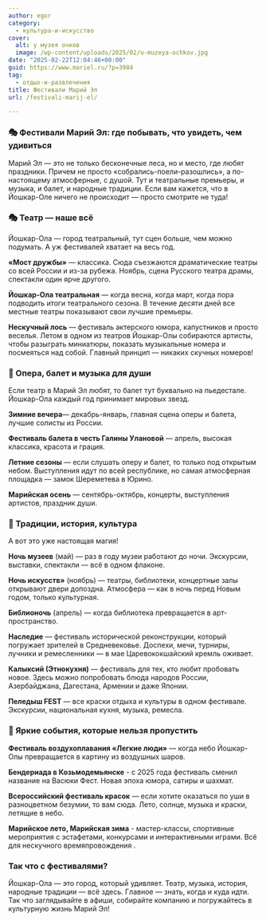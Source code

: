 ```yaml
---
author: egor
category:
  - культура-и-искусство
cover:
  alt: у музея очков
  image: /wp-content/uploads/2025/02/u-muzeya-ochkov.jpg
date: "2025-02-22T12:04:46+00:00"
guid: https://www.mariel.ru/?p=3984
tag:
  - отдых-и-развлечения
title: Фестивали Марий Эл
url: /festivali-marij-el/

---
```

### 🎭 Фестивали Марий Эл: где побывать, что увидеть, чем удивиться

Марий Эл — это не только бесконечные леса, но и место, где любят праздники. Причем не просто «собрались-поели-разошлись», а по-настоящему атмосферные, с душой. Тут и театральные премьеры, и музыка, и балет, и народные традиции. Если вам кажется, что в Йошкар-Оле ничего не происходит — просто смотрите не туда!

### 🎭 Театр — наше всё

Йошкар-Ола — город театральный, тут сцен больше, чем можно подумать. А уж фестивалей хватает на весь год.

**«Мост дружбы»** — классика. Сюда съезжаются драматические театры со всей России и из-за рубежа. Ноябрь, сцена Русского театра драмы, спектакли один ярче другого.

**Йошкар-Ола театральная** — когда весна, когда март, когда пора подводить итоги театрального сезона. В течение десяти дней все местные театры показывают свои лучшие премьеры.

**Нескучный лось** — фестиваль актерского юмора, капустников и просто веселья. Летом в одном из театров Йошкар-Олы собираются артисты, чтобы разыграть миниатюры, показать музыкальные номера и посмеяться над собой. Главный принцип — никаких скучных номеров!

### 🎼 Опера, балет и музыка для души

Если театр в Марий Эл любят, то балет тут буквально на пьедестале. Йошкар-Ола каждый год принимает мировых звезд.

**Зимние вечера**— декабрь-январь, главная сцена оперы и балета, лучшие солисты из России.

**Фестиваль балета в честь Галины Улановой** — апрель, высокая классика, красота и грация.

**Летние сезоны** — если слушать оперу и балет, то только под открытым небом. Выступления идут по всей республике, но самая атмосферная площадка — замок Шереметева в Юрино.

**Марийская осень** — сентябрь-октябрь, концерты, выступления артистов, праздник души.

### 🎨 Традиции, история, культура

А вот это уже настоящая магия!

**Ночь музеев** (май) — раз в году музеи работают до ночи. Экскурсии, выставки, спектакли — всё в одном флаконе.

**Ночь искусств»** (ноябрь) — театры, библиотеки, концертные залы открывают двери допоздна. Атмосфера — как в ночь перед Новым годом, только культурная.

**Библионочь** (апрель) — когда библиотека превращается в арт-пространство.

**Наследие** — фестиваль исторической реконструкции, который погружает зрителей в Средневековье. Доспехи, мечи, турниры, лучники и ремесленники — в мае Царевококшайский кремль оживает.

**Калыксий (Этнокухня)** — фестиваль для тех, кто любит пробовать новое. Здесь можно попробовать блюда народов России, Азербайджана, Дагестана, Армении и даже Японии.

**Пеледыш FEST** — все краски отдыха и культуры в одном фестивале. Экскурсии, национальная кухня, музыка, ремесла.

### 🎈 Яркие события, которые нельзя пропустить

 **Фестиваль воздухоплавания «Легкие люди»** — когда небо Йошкар-Олы превращается в картину из воздушных шаров.

**Бендериада в Козьмодемьянске** \- с 2025 года фестиваль сменил название на Васюки Фест. Новая эпоха юмора, сатиры и шахмат.

**Всероссийский фестиваль красок** — если хотите оказаться по уши в разноцветном безумии, то вам сюда. Лето, солнце, музыка и краски, летящие в небо.

**Марийское лето, Марийская зима** \- мастер-классы, спортивные мероприятия с эстафетами, конкурсами и интерактивными играми. Всё для нескучного времяпровождения .

### **Так что с фестивалями?**

Йошкар-Ола — это город, который удивляет. Театр, музыка, история, народные традиции — всё здесь. Главное — знать, когда и куда идти. Так что заглядывайте в афиши, собирайте компанию и погружайтесь в культурную жизнь Марий Эл!
